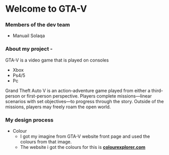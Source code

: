 
# Welcome to GTA-V

### Members of the dev team
- Manuail Solaqa


### About my project - 
GTA-V is a video game that is played on consoles
- Xbox 
- Ps4/5
- Pc 

Grand Theft Auto V is an action-adventure game played from either a third-person or first-person perspective. Players complete missions—linear scenarios with set objectives—to progress through the story. Outside of the missions, players may freely roam the open world.

### My design process

- Colour
  - I got my imagine from GTA-V website front page and used the colours from that image.
  - The website i got the colours for this is [**colourexplorer.com**](http://www.colorexplorer.com/imageimport.aspx)
